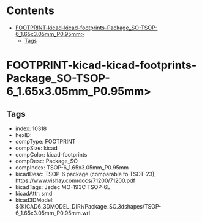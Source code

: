 



Contents
========

* [FOOTPRINT-kicad-kicad-footprints-Package_SO-TSOP-6_1.65x3.05mm_P0.95mm>](#footprint-kicad-kicad-footprints-package_so-tsop-6_165x305mm_p095mm)
	* [Tags](#tags)

# FOOTPRINT-kicad-kicad-footprints-Package_SO-TSOP-6_1.65x3.05mm_P0.95mm>

## Tags

- index: 10318
- hexID: 
- oompType: FOOTPRINT
- oompSize: kicad
- oompColor: kicad-footprints
- oompDesc: Package_SO
- oompIndex: TSOP-6_1.65x3.05mm_P0.95mm
- kicadDesc: TSOP-6 package (comparable to TSOT-23), https://www.vishay.com/docs/71200/71200.pdf
- kicadTags: Jedec MO-193C TSOP-6L
- kicadAttr: smd
- kicad3DModel: ${KICAD6_3DMODEL_DIR}/Package_SO.3dshapes/TSOP-6_1.65x3.05mm_P0.95mm.wrl
